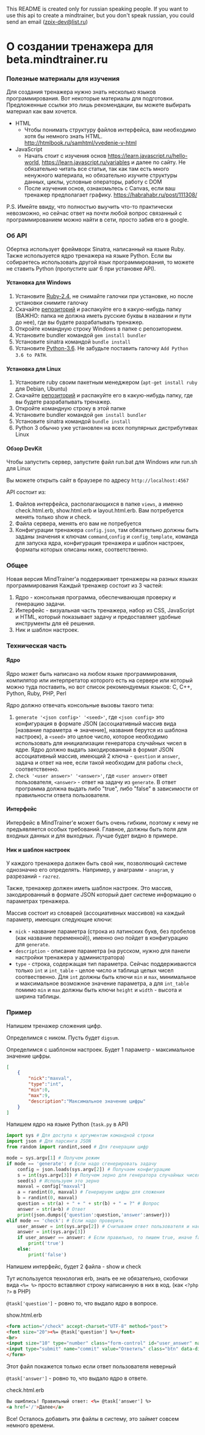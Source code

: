 This README is created only for russian speaking people. If you want to use this api to create a mindtrainer, but you don't speak russian, you could send an email (zpix-dev@list.ru)
# О создании тренажера для beta.mindtrainer.ru
### Полезные материалы для изучения
Для создания тренажера нужно знать несколько языков программирования. Вот некоторые материалы для подготовки. Предложенные ссылки это лишь рекомендации, вы можете выбирать материал как вам хочется.
* HTML
    * Чтобы понимать структуру файлов интерфейса, вам необходимо хотя бы немного знать HTML. http://htmlbook.ru/samhtml/vvedenie-v-html
* JavaScript
    * Начать стоит с изучения основ https://learn.javascript.ru/hello-world, https://learn.javascript.ru/variables и далее по сайту. Не обязательно читать все статьи, так как там есть много ненужного материала, но обязательно изучите структуры данных, циклы, условные операторы, работу с DOM
    * После изучения основ, ознакомьтесь с Canvas, если ваш тренажер предполагает графику. https://habrahabr.ru/post/111308/

P.S. Имейте ввиду, что полностью выучить что-то практически невозможно, но сейчас ответ на почти любой вопрос связанный с программированием можно найти в сети, просто забив его в google. 

### Об API
Обертка использует фреймворк Sinatra, написанный на языке Ruby. Также используется ядро тренажера на языке Python. Если вы собираетесь использовать другой язык программирования, то можете не ставить Python (пропустите шаг 6 при установке API).
#### Установка для Windows
1. Установите [Ruby-2.4](https://rubyinstaller.org/downloads/),  не снимайте галочки при установке, но после установки снимите галочку
2. Скачайте [репозиторий](https://github.com/zpix1/MindTrainerDevKit/archive/master.zip) и распакуйте его в какую-нибудь папку (ВАЖНО: папка не должна иметь русские буквы в названии и пути до нее), где вы будете разрабатывать тренажер.
3. Откройте командную строку Windows в папке с репозиторием.
4. Установите bundler командой
    `gem install bundler`
5. Установите sinatra командой
    `bundle install`
6. Установите [Python-3.6](https://www.python.org/downloads/). Не забудьте поставить галочку `Add Python 3.6 to PATH`.

#### Установка для Linux
1. Установите ruby своим пакетным менеджером (`apt-get install ruby` для Debian, Ubuntu)
2. Скачайте [репозиторий](https://github.com/zpix1/MindTrainerDevKit/archive/master.zip) и распакуйте его в какую-нибудь папку, где вы будете разрабатывать тренажер.
3. Откройте командную строку в этой папке
4. Установите bundler командой
    `gem install bundler`
5. Установите sinatra командой
    `bundle install`
6. Python 3 обычно уже установлен на всех популярных дистрибутивах Linux

#### Обзор DevKit
Чтобы запустить сервер, запустите файл run.bat для Windows или run.sh для Linux

Вы можете открыть сайт в браузере по адресу
    `http://localhost:4567`

API состоит из:
1. Файлов интерфейса, располагающихся в папке `views`,  а именно check.html.erb, show.html.erb и layout.html.erb. Вам потребуется менять только show и check.
2. Файла сервера, менять его вам не потребуется
3. Конфигурации тренажера `config.json`, там обязательно должны быть заданы значения к ключам `command`,`config` и `config_template`, команда для запуска ядра, конфигурация тренажера и шаблон настроек, форматы которых описаны ниже, соответственно.
### Общее
Новая версия MindTrainer'a поддерживает тренажеры на разных языках программирования
Каждый  тренажер состоит из 3 частей:

1. Ядро - консольная программа, обеспечивающая проверку и генерацию задачи.
2. Интерфейс - визуальная часть тренажера, набор из CSS, JavaScript и HTML, который показывает задачу и предоставляет удобные инструменты для её решения.
3. Ник  и шаблон настроек.
### Техническая часть
#### Ядро
Ядро может быть написано на любом языке программирования, компилятор или интерпретатор которого есть на сервере или который можно туда поставить, но вот список рекомендуемых языков: C, C++, Python, Ruby, PHP, Perl

Ядро должно отвечать консольные вызовы такого типа:

1. `generate '<json config>' '<seed>'`, где `<json config>` это конфигурация в формате JSON (ассоциативный массив вида [название параметра => значение], названия берутся из шаблона настроек), a `<seed>` это целое число, которое необходимо использовать для инициализации генератора случайных чисел в ядре. Ядро должно выдать закодированный в формат JSON ассоциативный массив, имеющий 2 ключа - `question` и `answer`, задача и ответ на нее, если такой необходим для работы `check`, соответственно.
2. `check '<user answer>' '<answer>'`, где `<user answer>` ответ пользователя, `<answer>` - ответ на задачу из `generate`. В ответ программа должна выдать либо "true", либо "false" в зависимости от правильности ответа пользователя.

#### Интерфейс
Интерфейс в MindTrainer'e может быть очень гибким, поэтому к нему не предъявляется особых требований. Главное, должны быть поля для входных данных и для выходных.
Лучше будет видно в примере.

#### Ник и шаблон настроек
У каждого тренажера должен быть свой ник, позволяющий системе однозначно его определять.
Например, у анаграмм - `anagram`, у разрезаний - `razrez`.

Также, тренажер должен иметь шаблон настроек. Это массив, закодированный в формате JSON который дает системе информацию о параметрах тренажера.

Массив состоит из словарей (ассоциативных массивов) на каждый параметр, имеющих следующие ключи:

* `nick` - название параметра (строка из латинских букв, без пробелов (как название переменной)), именно оно пойдет в конфигурацию для `generate`.
* `description` - описание параметра (на русском, нужно для панели настройки тренажера у администратора)
* `type` - строка, содержащая тип параметра. Сейчас поддерживаются только `int` и `int_table` - целое число и таблица целых чисел соотвественно. Для `int` должны быть ключи `min` и `max`, минимальное и максимальное возможное значение параметра, а для `int_table` помимо `min` и `max` должны быть ключи `height` и `width` - высота и ширина таблицы.


### Пример
Напишем тренажер сложения цифр.

Определимся с ником. Пусть будет `digsum`.

Определимся с шаблоном настроек. Будет 1 параметр - максимальное значение цифры. 
```JSON
[
    {
        "nick":"maxval",
        "type":"int",
        "min":0,
        "max":9,
        "description":"Максимальное значение цифры"
    }
]
```

Напишем ядро на языке Python (`task.py` в API)
``` Python
import sys # Для доступа к аргументам командной строки
import json # Для парсинга JSON
from random import randint,seed # Для генерации цифр

mode = sys.argv[1] # Получем режим
if mode == 'generate': # Если надо сгенерировать задачу
    config = json.loads(sys.argv[2]) # Получаем конфигурацию
    s = int(sys.argv[3]) # Получем зерно для генератора случайных чисел
    seed(s) # Используем это зерно
    maxval = config["maxval"]
    a = randint(0, maxval) # Генерируем цифры для сложения
    b = randint(0, maxval)
    question = str(a) + " + " + str(b) + " = ?" # Вопрос
    answer = str(a+b) # Ответ
    print(json.dumps({'question':question,'answer':answer}))
elif mode == 'check': # Если надо проверить
    user_answer = int(sys.argv[2]) # Считываем ответ пользователя и настоящий ответ
    answer = int(sys.argv[3])
    if user_answer == answer: # Если правильно, то пишем true, иначе false
        print('true')
    else:
        print('false')
```
Напишем интерфейс, будет 2 файла - show и check

Тут используется технология erb, знать ее не обязательно, скобочки вида `<%= %>` просто вставляют строку написанную в них в код. (как `<?php ?>` в PHP)

`@task['question']` - ровно то, что выдало ядро в вопросе.

show.html.erb
``` HTML
<form action="/check" accept-charset="UTF-8" method="post">
<font size="20"><%= @task['question'] %></font>
<br>
<input size="10" type="number" class="form-control" id="user_answer" name="user_answer"> 
<input type="submit" name="commit" value="Ответить" class="btn" data-disable-with="Ответить" />
</form>
```

Этот файл покажется только если ответ пользователя неверный

`@task['answer']` - ровно то, что выдало ядро в ответе.

check.html.erb
``` HTML
Вы ошиблись! Правильный ответ: <%= @task['answer'] %>
<a href='/'>Далее</a>
```

Все! Осталось добавить эти файлы в систему, это займет совсем немного времени.